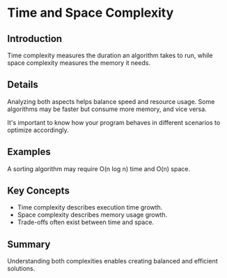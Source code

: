 # Time and Space Complexity

## Introduction
Time complexity measures the duration an algorithm takes to run, while space complexity measures the memory it needs.

## Details
Analyzing both aspects helps balance speed and resource usage. Some algorithms may be faster but consume more memory, and vice versa.

It's important to know how your program behaves in different scenarios to optimize accordingly.

## Examples
A sorting algorithm may require O(n log n) time and O(n) space.

## Key Concepts
- Time complexity describes execution time growth.  
- Space complexity describes memory usage growth.  
- Trade-offs often exist between time and space.

## Summary
Understanding both complexities enables creating balanced and efficient solutions.
